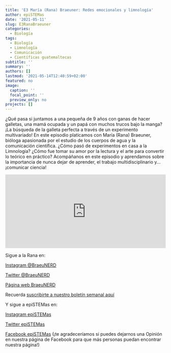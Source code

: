 ```yaml
---
title: 'E3 María (Rana) Braeuner: Redes emocionales y limnología'
author: epiSTEMas
date: '2021-05-11'
slug: E3RanaBraeuner
categories:
  - Biología
tags:
  - Biología
  - Limnología
  - Comunicación
  - Científicas guatemaltecas
subtitle: ''
summary: ''
authors: []
lastmod: '2021-05-14T12:40:59+02:00'
featured: no
image:
  caption: ''
  focal_point: ''
  preview_only: no
projects: []
---
```


¿Qué pasa si juntamos a una pequeña de 9 años con ganas de hacer galletas, una mamá ocupada y un papá con muchos trucos bajo la manga? ¡La búsqueda de la galleta perfecta a través de un experimento multivariado! En este episodio platicamos con María (Rana) Braeuner, bióloga apasionada por el estudio de los cuerpos de agua y la comunicación científica. ¿Cómo pasó de experimentos en casa a la Limnología? ¿Cómo fue tomar su amor por la lectura y el arte para convertir lo teórico en práctico? Acompáñanos en este episodio y aprendamos sobre la importancia de nunca dejar de aprender, el trabajo multidisciplinario y...¡comunicar ciencia!

<iframe src="https://open.spotify.com/embed-podcast/episode/64qYfOeRkFnD93oEeRi9hw" width="100%" height="232" frameborder="0" allowtransparency="true" allow="encrypted-media"></iframe>

Sigue a la Rana en:

[Instagram @BraeuNERD](https://www.instagram.com/braeunerd/)

[Twitter @BraeuNERD](https://twitter.com/braeunerd)

[Página web BraeuNERD](https://www.braeunerd.com/)

Recuerda [suscribirte a nuestro boletín semanal aquí](http://eepurl.com/hyEnr1)

Y sigue a epiSTEMas en:

[Instagram epiSTEMas](https://www.instagram.com/epistemas/)  

[Twitter epiSTEMas](https://twitter.com/epiSTEMas_Pod)

[Facebook epiSTEMas](https://www.facebook.com/epiSTEMasPod) (¡te agradeceríamos si puedes dejarnos una Opinión en nuestra página de Facebook para que más personas puedan encontrar nuestra página!)
